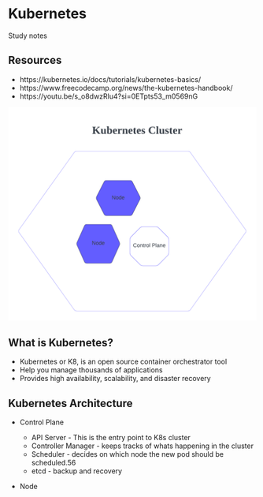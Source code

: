 # Kubernetes
Study notes
<h2>Resources</h2>
<p>
  <ul>
    <li>https://kubernetes.io/docs/tutorials/kubernetes-basics/</li>
    <li>https://www.freecodecamp.org/news/the-kubernetes-handbook/</li>
    <li>https://youtu.be/s_o8dwzRlu4?si=0ETpts53_m0569nG</li>
  </ul>
</p>
<p><img src="kubernetescluster.png"></p>
<h2>What is Kubernetes?</h2>
<p>
  <ul>
    <li>Kubernetes or K8, is an open source container orchestrator tool</li>
    <li>Help you manage thousands of applications</li>
    <li>Provides high availability, scalability, and disaster recovery</li>
  </ul>
</p>

<h2>Kubernetes Architecture</h2>
<p>
  <ul>
    <li>Control Plane</li>
    <p>
    <ul>
      <li>API Server - This is the entry point to K8s cluster</li>
      <li>Controller Manager - keeps tracks of whats happening in the cluster</li>
      <li>Scheduler - decides on which node the new pod should be scheduled.56</li>
      <li>etcd - backup and recovery</li>
    </ul>
  </p>
    </ul>
    <ul>
    <li>Node</li>
    </ul>
  </ul>
</p>
